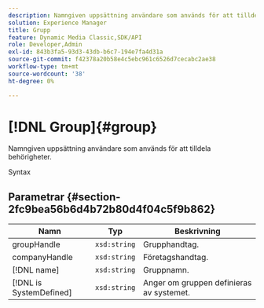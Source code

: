 ```yaml
---
description: Namngiven uppsättning användare som används för att tilldela behörigheter.
solution: Experience Manager
title: Grupp
feature: Dynamic Media Classic,SDK/API
role: Developer,Admin
exl-id: 843b3fa5-93d3-43db-b6c7-194e7fa4d31a
source-git-commit: f42378a20b58e4c5ebc961c6526d7cecabc2ae38
workflow-type: tm+mt
source-wordcount: '38'
ht-degree: 0%

---
```


# [!DNL Group]{#group}

Namngiven uppsättning användare som används för att tilldela behörigheter.

Syntax

## Parametrar {#section-2fc9bea56b6d4b72b80d4f04c5f9b862}

| Namn | Typ | Beskrivning |
|---|---|---|
| groupHandle | `xsd:string` | Grupphandtag. |
| companyHandle | `xsd:string` | Företagshandtag. |
| [!DNL name] | `xsd:string` | Gruppnamn. |
| [!DNL is SystemDefined] | `xsd:string` | Anger om gruppen definieras av systemet. |
